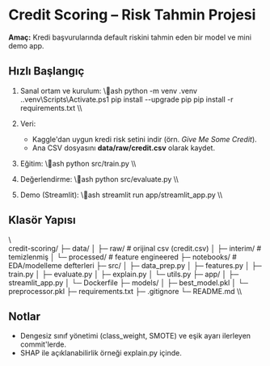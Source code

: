 ﻿# Credit Scoring – Risk Tahmin Projesi

**Amaç:** Kredi başvurularında default riskini tahmin eden bir model ve mini demo app.

## Hızlı Başlangıç
1) Sanal ortam ve kurulum:
   \\\ash
   python -m venv .venv
   .\.venv\Scripts\Activate.ps1
   pip install --upgrade pip
   pip install -r requirements.txt
   \\\

2) Veri:
   - Kaggle'dan uygun kredi risk setini indir (örn. *Give Me Some Credit*).
   - Ana CSV dosyasını **data/raw/credit.csv** olarak kaydet.

3) Eğitim:
   \\\ash
   python src/train.py
   \\\

4) Değerlendirme:
   \\\ash
   python src/evaluate.py
   \\\

5) Demo (Streamlit):
   \\\ash
   streamlit run app/streamlit_app.py
   \\\

## Klasör Yapısı
\\\
credit-scoring/
├─ data/
│  ├─ raw/                # orijinal csv (credit.csv)
│  ├─ interim/            # temizlenmiş
│  └─ processed/          # feature engineered
├─ notebooks/             # EDA/modelleme defterleri
├─ src/
│  ├─ data_prep.py
│  ├─ features.py
│  ├─ train.py
│  ├─ evaluate.py
│  ├─ explain.py
│  └─ utils.py
├─ app/
│  ├─ streamlit_app.py
│  └─ Dockerfile
├─ models/
│  ├─ best_model.pkl
│  └─ preprocessor.pkl
├─ requirements.txt
├─ .gitignore
└─ README.md
\\\

## Notlar
- Dengesiz sınıf yönetimi (class_weight, SMOTE) ve eşik ayarı ilerleyen commit'lerde.
- SHAP ile açıklanabilirlik örneği explain.py içinde.
